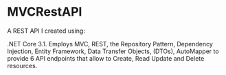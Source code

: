 # MVCRestAPI

A REST API I created using: 

.NET Core 3.1. 
Employs MVC, REST, the Repository Pattern, 
Dependency Injection, Entity Framework, 
Data Transfer Objects, (DTOs), 
AutoMapper to provide 6 API endpoints that allow to Create, Read Update and Delete resources.

